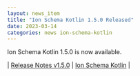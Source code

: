 ```yaml
---
layout: news_item
title: "Ion Schema Kotlin 1.5.0 Released"
date: 2023-03-14
categories: news ion-schema-kotlin
---
```


Ion Schema Kotlin 1.5.0 is now available.

| [Release Notes v1.5.0](https://github.com/amazon-ion/ion-schema-kotlin/releases/tag/v1.5.0) | [Ion Schema Kotlin](https://github.com/amazon-ion/ion-schema-kotlin) |

